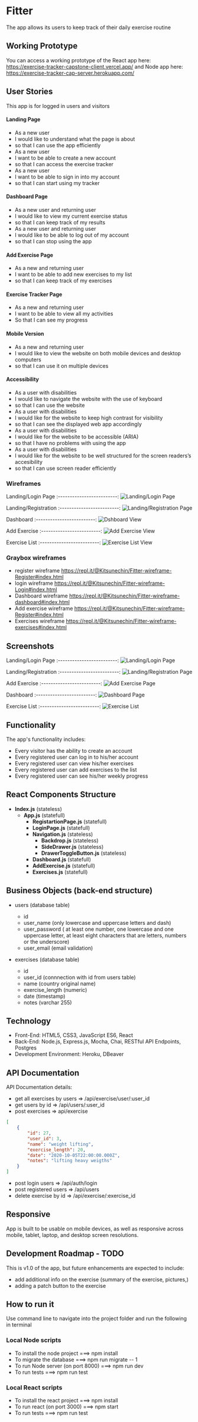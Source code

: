 # Fitter
The app allows its users to keep track of their daily exercise routine

## Working Prototype
You can access a working prototype of the React app here: https://exercise-tracker-capstone-client.vercel.app/ and Node app here: https://exercise-tracker-cap-server.herokuapp.com/


## User Stories
This app is for logged in users and visitors

#### Landing Page
* As a new user 
* I would like to understand what the page is about
* so that I can use the app efficiently 
* As a new user 
* I want to be able to create a new account
* so that I can access the exercise tracker
* As a new user 
* I want to be able to sign in into my account
* so that I can start using my tracker

#### Dashboard Page
* As a new user and returning user
* I would like to view my current exercise status
* so that I can keep track of my results
* As a new user and returning user 
* I would like to be able to log out of my account
* so that I can stop using the app

#### Add Exercise Page
* As a new and returning user 
* I want to be able to add new exercises to my list
* so that I can keep track of my exercises

#### Exercise Tracker Page
* As a new and returning user
* I want to be able to view all my activities 
* So that I can see my progress

#### Mobile Version
* As a new and returning user 
* I would like to view the website on both mobile devices and desktop computers
* so that I can use it on multiple devices

#### Accessibility
* As a user with disabilities 
* I would like to navigate the website with the use of keyboard
* so that I can use the website 
* As a user with disabilities 
* I would like for the website to keep high contrast for visibility
* so that I can see the displayed web app accordingly
* As a user with disabilities 
* I would like for the website to be accessible (ARIA)
* so that I have no problems with using the app
* As a user with disabilities 
* I would like for the website to be well structured for the screen readers’s accesibility
* so that I can use screen reader efficiently


### Wireframes
Landing/Login Page
:-------------------------:
![Landing/Login Page](/github-images/wireframes/login-form.png)

Landing/Registration
:-------------------------:
![Landing/Registration Page](/github-images/wireframes/register-form.png)

Dashboard
:-------------------------:
![Dshboard View](/github-images/wireframes/dashboard.png)

Add Exercise
:-------------------------:
![Add Exercise View](github-images/wireframes/add-exercise.png)

Exercise List
:-------------------------:
![Exercise List View](github-images/wireframes/exercises-list.png)

### Graybox wireframes
* register wireframe https://repl.it/@Kitsunechin/Fitter-wireframe-Register#index.html
* login wireframe https://repl.it/@Kitsunechin/Fitter-wireframe-Login#index.html
* Dashboard wireframe https://repl.it/@Kitsunechin/Fitter-wireframe-dashboard#index.html
* Add exercise wireframe https://repl.it/@Kitsunechin/Fitter-wireframe-Register#index.html
* Exercises wireframe https://repl.it/@Kitsunechin/Fitter-wireframe-exercises#index.html

## Screenshots

Landing/Login Page
:-------------------------:
![Landing/Login Page](/github-images/screenshots/login.png)

Landing/Registration
:-------------------------:
![Landing/Registration Page](/github-images/screenshots/register.png)

Add Exercise
:-------------------------:
![Add Exercise Page](/github-images/screenshots/add-exercise.png)

Dashboard
:-------------------------:
![Dashboard Page](/github-images/screenshots/dashboard.png)

Exercise List
:-------------------------:
![Exercise List](/github-images/screenshots/exercise-list.png)


## Functionality
The app's functionality includes:
* Every visitor has the ability to create an account
* Every registered user can log in to his/her account 
* Every registered user can view his/her exercises
* Every registered user can add exercises to the list
* Every registered user can see his/her weekly progress

## React Components Structure
* __Index.js__ (stateless)
    * __App.js__ (statefull)
        * __RegistartionPage.js__ (statefull)
        * __LoginPage.js__ (statefull)
        * __Navigation.js__ (stateless)
            * __Backdrop.js__ (stateless) 
            * __SideDrawer.js__ (stateless)
            * __DrawerToggleButton.js__ (stateless)
        * __Dashboard.js__ (statefull)
        * __AddExercise.js__ (statefull) 
        * __Exercises.js__ (statefull) 

## Business Objects (back-end structure)

* users (database table)
    * id 
    * user_name (only lowercase and uppercase letters and dash)
    * user_password ( at least one number, one lowercase and one uppercase letter, at least eight characters that are letters, numbers or the underscore)
    * user_email (email validation)

* exercises (database table)
    * id 
    * user_id (connnection with id from users table)
    * name (country original name)
    * exercise_length (numeric)
    * date (timestamp)
    * notes (varchar 255)

## Technology
* Front-End: HTML5, CSS3, JavaScript ES6, React
* Back-End: Node.js, Express.js, Mocha, Chai, RESTful API Endpoints, Postgres
* Development Environment: Heroku, DBeaver

## API Documentation
API Documentation details:
* get all exercises by users => /api/exercise/user/:user_id
* get users by id => /api/users/:user_id
* post exercises => api/exercise
```json
[
    {
        "id": 27,
        "user_id": 3,
        "name": "weight lifting",
        "exercise_length": 20,
        "date": "2020-10-05T22:00:00.000Z",
        "notes": "lifting heavy weigths"
    }
]
```
* post login users => /api/auth/login
* post registered users => /api/users
* delete exercise by id => /api/exercise/:exercise_id

## Responsive
App is built to be usable on mobile devices, as well as responsive across mobile, tablet, laptop, and desktop screen resolutions.

## Development Roadmap - TODO
This is v1.0 of the app, but future enhancements are expected to include:
* add additional info on the exercise (summary of the exercise, pictures,)
* adding a patch button to the exercise


## How to run it
Use command line to navigate into the project folder and run the following in terminal

### Local Node scripts
* To install the node project ===> npm install
* To migrate the database ===> npm run migrate -- 1
* To run Node server (on port 8000) ===> npm run dev
* To run tests ===> npm run test

### Local React scripts
* To install the react project ===> npm install
* To run react (on port 3000) ===> npm start
* To run tests ===> npm run test